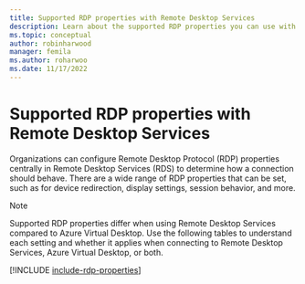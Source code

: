 ```yaml
---
title: Supported RDP properties with Remote Desktop Services
description: Learn about the supported RDP properties you can use with Remote Desktop Services
ms.topic: conceptual
author: robinharwood
manager: femila
ms.author: roharwoo
ms.date: 11/17/2022
---
```


# Supported RDP properties with Remote Desktop Services

Organizations can configure Remote Desktop Protocol (RDP) properties centrally in Remote Desktop
Services (RDS) to determine how a connection should behave. There are a wide range of RDP properties
that can be set, such as for device redirection, display settings, session behavior, and more.

> [!NOTE]
> Supported RDP properties differ when using Remote Desktop
> Services compared to Azure Virtual Desktop. Use the following tables to understand each setting and whether it applies when
> connecting to Remote Desktop Services, Azure Virtual Desktop, or both.

[!INCLUDE [include-rdp-properties](~/../_azuredocs/articles/virtual-desktop/includes/include-rdp-properties.md)]
